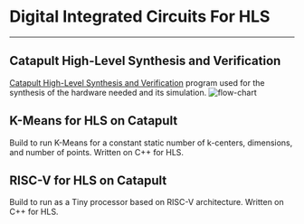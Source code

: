 # Digital Integrated Circuits For HLS
______________________________________

## Catapult High-Level Synthesis and Verification

[Catapult High-Level Synthesis and Verification](https://eda.sw.siemens.com/en-US/ic/catapult-high-level-synthesis/) program used for the synthesis of the hardware needed and its simulation.
![flow-chart](https://github.com/marietonik/Digital-Integrated-Circuits-For-HLS/assets/53263761/05663665-2f04-44a3-8b2a-0baeed816aa8)

## K-Means for HLS on Catapult

Build to run K-Means for a constant static number of k-centers, dimensions, and number of points. Written on C++ for HLS.

## RISC-V for HLS on Catapult

Build to run as a Tiny processor based on RISC-V architecture. Written on C++ for HLS.





